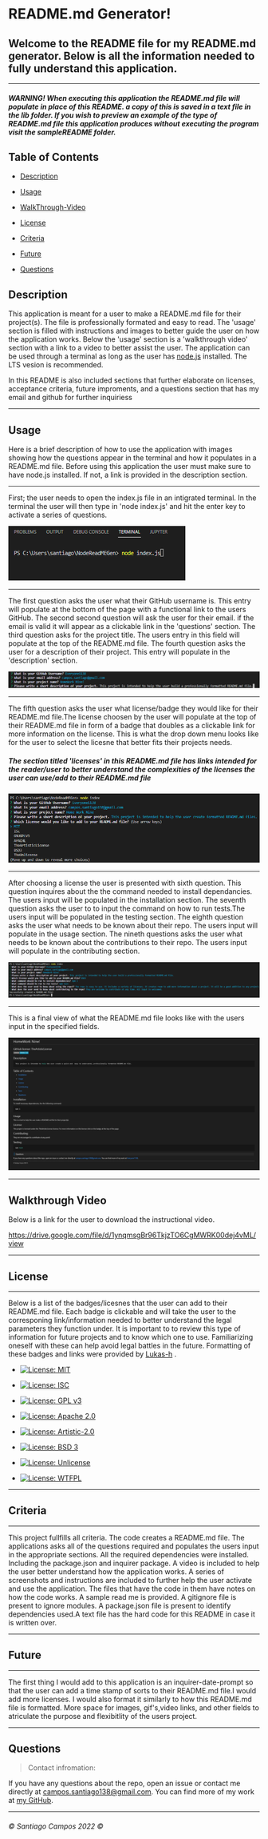 # README.md Generator!

## Welcome to the README file for my README.md generator. Below is all the information needed to fully understand this application.
---

##### *WARNING! When executing this application the README.md file will populate in place of this README. a copy of this is saved in a text file in the lib folder. If you wish to preview an example of the type of README.md file this application produces without executing the program visit the sampleREADME folder.*



## Table of Contents

* [Description](#description)

* [Usage](#usage)

* [WalkThrough-Video](#walkthrough-video)

* [License](#license)

* [Criteria](#criteria)

* [Future](#future)

* [Questions](#questions)





## Description



This application is meant for a user to make a README.md file for their project(s). The file is professionally formated and easy to read. The 'usage' section is filled with instructions and images to better guide the user on how the application works. Below the 'usage' section is a 'walkthrough video' section with a link to a video to better assist the user. The application can be used through a terminal as long as the user has [node.js](https://nodejs.org/en/download/) installed. The LTS vesion is recommended. 

In this README is also included sections that further elaborate on licenses, acceptance criteria, future improments, and a questions section that has my email and github for further inquiriess

---


## Usage

Here is a brief description of how to use the application with images showing how the questions appear in the terminal and how it populates in a README.md file. Before using this application the user must make sure to have node.js installed. If not, a link is provided in the description section. 

---

First; the user needs to open the index.js file in an intigrated terminal. In the terminal the user will then type in 'node index.js' and hit the enter key to activate a series of questions.
 
![terminal1](./images/introTerminal%20(2).png)

---

The first question asks the user what their GitHub username is. This entry will populate at the bottom of the page with a functional link to the users GitHub. The second second question will ask the user for their email. if the email is valid it will appear as a clickable link in the 'questions' section. The third question asks for the project title. The users entry in this field will populate at the top of the README.md file. The fourth question asks the user for a description of their project. This entry will populate in the 'description' section.  


![terminal2](./images/askingforGHandEmail.png)

---

The fifth question asks the user what license/badge they would like for their README.md file.The license choosen by the user will populate at the top of their README.md file in form of a badge that doubles as a clickable link for more information on the license. This is what the drop down menu looks like for the user to select the licesne that better fits their projects needs. 

##### *The section titled 'licenses' in this README.md file has links intended for the reader/user to better understand the complexities of the licenses the user can use/add to their README.md file*


![terminal3](./images/pickingAlicense%20.png)

---

After choosing a license the user is presented with sixth question. This question inquires about the the command needed to install dependancies. The users input will be populated in the installation section. The seventh question asks the user to to input the command on how to run tests.The users input will be populated in the testing section. The eighth question asks the user what needs to be known about their repo. The users input will populate in the usage section. The nineth questions asks the user what needs to be known about the contributions to their repo. The users input will populate in the contributing section. 

![terminal4](./images/finalTerminal.png)

---

This is a final view of what the README.md file looks like with the users input in the specified fields.  


![finalView](./images/READMEfileImage.png)

---


## Walkthrough Video

Below is a link for the user to download the instructional video.

https://drive.google.com/file/d/1ynqmsgBr96TkjzTO6CgMWRK00dej4vML/view


---

## License
---
Below is a list of the badges/licesnes that the user can add to their README.md file. Each badge is clickable and will take the user to the corresponing link/information needed to better understand the legal parameters they function under. It is important to to review this type of information for future projects and to know which one to use. Familiarizing oneself with these can help avoid legal battles in the future. Formatting of these badges and links were provided by [Lukas-h](https://gist.github.com/lukas-h/2a5d00690736b4c3a7ba) .

* [![License: MIT](https://img.shields.io/badge/License-MIT-yellow.svg)](https://opensource.org/licenses/MIT)

* [![License: ISC](https://img.shields.io/badge/License-ISC-blue.svg)](https://opensource.org/licenses/ISC)

* [![License: GPL v3](https://img.shields.io/badge/License-GPLv3-blue.svg)](https://www.gnu.org/licenses/gpl-3.0)

* [![License: Apache 2.0](https://img.shields.io/badge/License-Apache_2.0-blue.svg)](https://opensource.org/licenses/Apache-2.0)

* [![License: Artistic-2.0](https://img.shields.io/badge/License-Artistic_2.0-0298c3.svg)](https://opensource.org/licenses/Artistic-2.0)

* [![License: BSD 3](https://img.shields.io/badge/License-BSD_3--Clause-blue.svg)](https://opensource.org/licenses/BSD-3-Clause)

* [![License: Unlicense](https://img.shields.io/badge/license-Unlicense-blue.svg)](http://unlicense.org/)

* [![License: WTFPL](https://img.shields.io/badge/License-WTFPL-brightgreen.svg)](http://www.wtfpl.net/about/)


---


## Criteria

---

This project fullfills all criteria. The code creates a README.md file. The applications asks all of the questions required and populates the users input in the appropriate sections. All the required dependencies were installed. Including the package.json and inquirer package. A video is included to help the user better understand how the application works. A series of screenshots and instructions are included to further help the user activate and use the application. The files that have the code in them have notes on how the code works. A sample read me is provided. A gitignore file is present to ignore modules. A package.json file is present to identify dependencies used.A text file has the hard code for this README in case it is written over. 

---

## Future

---

The first thing I would add to this application is an inquirer-date-prompt so that the user can add a time stamp of sorts to their README.md file.I would add more licenses. I would also format it similarly to how this README.md file is formatted. More space for images, gif's,video links, and other fields to atriculate the purpose and flexibitlity of the users project.  

---

## Questions

>Contact infromation:

If you have any questions about the repo, open an issue or contact me directly at campos.santiago138@gmail.com. You can find
more of my work at [my GitHub](https://github.com/Everyone1138).

---

###### ©️ Santiago Campos 2022 ©️